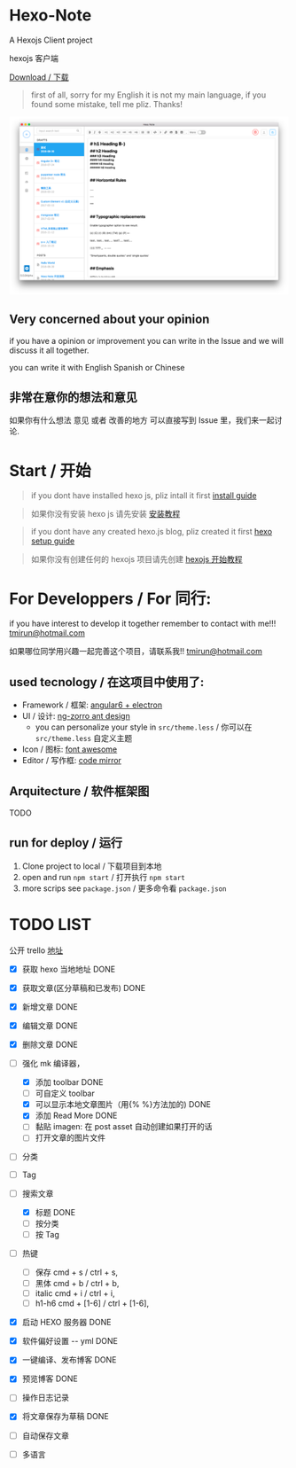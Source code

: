 # Hexo-Note

A Hexojs Client project

hexojs 客户端

[Download / 下载](https://github.com/tmirun/Hexo-Note/releases)

> first of all, sorry for my English it is not my main language, if you found some mistake, tell me pliz. Thanks!

![Hexo note](./hexo-note-image.png)

## Very concerned about your opinion

if you have a opinion or improvement you can write in the Issue and we will discuss it all together.

you can write it with English Spanish or Chinese 

## 非常在意你的想法和意见

如果你有什么想法 意见 或者 改善的地方 可以直接写到 Issue 里，我们来一起讨论.

# Start / 开始

> if you dont have installed hexo js, pliz intall it first [install guide](https://hexo.io/docs/index.html)

> 如果你没有安装 hexo js 请先安装 [安装教程](https://hexo.io/zh-tw/docs/index.html)

> if you dont have any created hexo.js blog, pliz created it first [hexo setup guide](https://hexo.io/docs/setup.html)

> 如果你没有创建任何的 hexojs 项目请先创建 [hexojs 开始教程](https://hexo.io/docs/setup.html)


# For Developpers / For 同行:

if you have interest to develop it together remember to contact with me!!! tmirun@hotmail.com

如果哪位同学用兴趣一起完善这个项目，请联系我!! tmirun@hotmail.com

## used tecnology / 在这项目中使用了:
- Framework / 框架: [angular6 + electron](https://github.com/maximegris/angular-electron)
- UI / 设计: [ng-zorro ant design](https://github.com/NG-ZORRO/ng-zorro-antd)
  - you can personalize your style in `src/theme.less` / 你可以在 `src/theme.less` 自定义主题
- Icon / 图标: [font awesome](https://fontawesome.com/icons?from=io)
- Editor / 写作框: [code mirror](https://codemirror.net/)

## Arquitecture / 软件框架图
TODO

## run for deploy / 运行
1. Clone project to local / 下载项目到本地
2. open and run `npm start` / 打开执行 `npm start`
3. more scrips see `package.json` / 更多命令看 `package.json`

# TODO LIST
公开 trello [地址](https://trello.com/b/F20B7ufQ)

* [x] 获取 hexo 当地地址 DONE
* [x] 获取文章(区分草稿和已发布)  DONE
* [x] 新增文章 DONE
* [x] 编辑文章 DONE
* [x] 删除文章 DONE
* [ ] 强化 mk 编译器，
    * [x] 添加 toolbar DONE
    * [ ] 可自定义 toolbar
    * [x] 可以显示本地文章图片（用{% %}方法加的) DONE
    * [x] 添加 Read More DONE
    * [ ] 黏贴 imagen: 在 post asset 自动创建如果打开的话
    * [ ] 打开文章的图片文件
* [ ] 分类
* [ ] Tag
* [ ] 搜索文章
    * [x] 标题 DONE
    * [ ] 按分类
    * [ ] 按 Tag
* [ ] 热键
    * [ ] 保存 cmd + s / ctrl + s,
    * [ ] 黑体 cmd + b / ctrl + b,
    * [ ] italic cmd + i / ctrl + i,
    * [ ] h1-h6 cmd + [1-6] / ctrl + [1-6],
* [x] 启动 HEXO 服务器 DONE
* [x] 软件偏好设置 -- yml DONE
* [x] 一键编译、发布博客 DONE
* [x] 预览博客 DONE
* [ ] 操作日志记录
* [x] 将文章保存为草稿 DONE
* [ ] 自动保存文章
* [ ] 多语言

